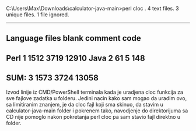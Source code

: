 C:\Users\Max\Downloads\calculator-java-main>perl cloc .
       4 text files.
       3 unique files.
       1 file ignored.

-------------------------------------------------------------------------------
Language                     files          blank        comment           code
-------------------------------------------------------------------------------
Perl                             1           1512           3719          12910
Java                             2             61              5            148
-------------------------------------------------------------------------------
SUM:                             3           1573           3724          13058
-------------------------------------------------------------------------------


Izvod linije iz CMD/PowerShell terminala kada je uradjena cloc funkcija za sve fajlove zadatka u folderu.
Jedini nacin kako sam mogao da uradim ovo, sa limitiranim znanjem, je da cloc fajl koji sma skinuo, da stavim u calculator-java-main folder i pokrenem tako, navodjenje do direktorijuma sa CD nije pomoglo nakon pokretanja perl cloc pa sam stavio fajl direktno u folder.
